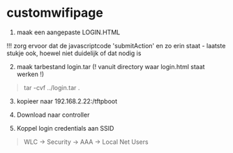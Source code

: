 customwifipage
==============

1. maak een aangepaste LOGIN.HTML

!!! zorg ervoor dat de javascriptcode 'submitAction' en zo erin staat - laatste stukje ook, hoewel niet duidelijk of dat nodig is

2. maak tarbestand login.tar (! vanuit directory waar login.html staat werken !)

> tar -cvf ../login.tar .

3. kopieer naar 192.168.2.22:/tftpboot

4. Download naar controller

5. Koppel login credentials aan SSID

> WLC -> Security -> AAA -> Local Net Users
